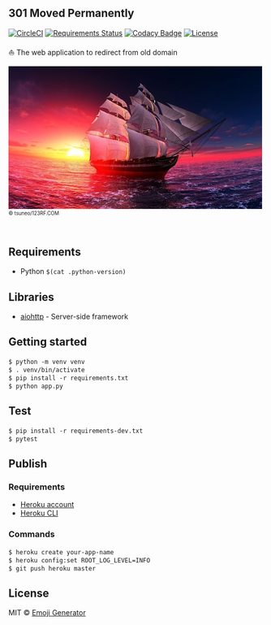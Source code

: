 ## 301 Moved Permanently
[![CircleCI](https://circleci.com/gh/emoji-gen/web-redirect/tree/master.svg?style=shield)](https://circleci.com/gh/emoji-gen/web-redirect/tree/master)
[![Requirements Status](https://requires.io/github/emoji-gen/web-redirect/requirements.svg?branch=master)](https://requires.io/github/emoji-gen/web-redirect/requirements/?branch=master)
[![Codacy Badge](https://api.codacy.com/project/badge/Grade/56377d1a156e44fc93d98dbae392dad4)](https://www.codacy.com/app/pinemz/web-redirect?utm_source=github.com&amp;utm_medium=referral&amp;utm_content=emoji-gen/web-redirect&amp;utm_campaign=Badge_Grade)
[![License](https://img.shields.io/github/license/emoji-gen/web-redirect.svg)](https://opensource.org/licenses/MIT)

:boat: The web application to redirect from old domain

![](assets/resized.jpg)<br>
<sup><sup>&copy; tsuneo/123RF.COM</sup></sup>
<br>
<br>

## Requirements

- Python `$(cat .python-version)`

## Libraries

- [aiohttp](https://github.com/aio-libs/aiohttp) - Server-side framework

## Getting started

```
$ python -m venv venv
$ . venv/bin/activate
$ pip install -r requirements.txt
$ python app.py
```

## Test

```
$ pip install -r requirements-dev.txt
$ pytest
```

## Publish
### Requirements

- [Heroku account](https://heroku.com/)
- [Heroku CLI](https://devcenter.heroku.com/articles/heroku-cli)

### Commands

```
$ heroku create your-app-name
$ heroku config:set ROOT_LOG_LEVEL=INFO
$ git push heroku master
```

## License

MIT &copy; [Emoji Generator](https://emoji-gen.ninja)
